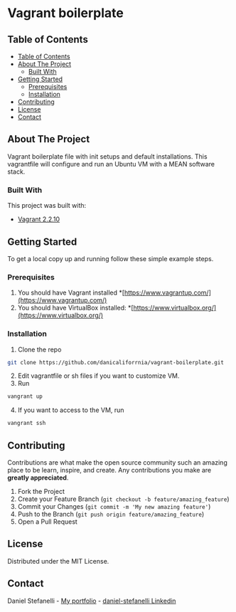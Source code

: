 # Vagrant boilerplate

<!-- TABLE OF CONTENTS -->
## Table of Contents

- [Table of Contents](#table-of-contents)
- [About The Project](#about-the-project)
  - [Built With](#built-with)
- [Getting Started](#getting-started)
  - [Prerequisites](#prerequisites)
  - [Installation](#installation)
- [Contributing](#contributing)
- [License](#license)
- [Contact](#contact)

<!-- ABOUT THE PROJECT -->
## About The Project

Vagrant boilerplate file with init setups and default installations. This vagrantfile will configure and run an Ubuntu VM with a MEAN software stack.

### Built With
This project was built with:

* [Vagrant 2.2.10](https://www.vagrantup.com/)

<!-- GETTING STARTED -->

## Getting Started

To get a local copy up and running follow these simple example steps.

### Prerequisites

1. You should have Vagrant installed
*[https://www.vagrantup.com/](https://www.vagrantup.com/)
2. You should have VirtualBox installed:
*[https://www.virtualbox.org/](https://www.virtualbox.org/)

### Installation

1. Clone the repo
```sh
git clone https://github.com/danicaliforrnia/vagrant-boilerplate.git
```
2. Edit vagrantfile or sh files if you want to customize VM.
3. Run
```sh
vangrant up
```
4. If you want to access to the VM, run
```sh
vangrant ssh
```

<!-- CONTRIBUTING -->
## Contributing

Contributions are what make the open source community such an amazing place to be learn, inspire, and create. Any contributions you make are **greatly appreciated**.

1. Fork the Project
2. Create your Feature Branch (`git checkout -b feature/amazing_feature`)
3. Commit your Changes (`git commit -m 'My new amazing feature'`)
4. Push to the Branch (`git push origin feature/amazing_feature`)
5. Open a Pull Request

<!-- LICENSE -->
## License

Distributed under the MIT License.

<!-- CONTACT -->
## Contact

Daniel Stefanelli -
[My portfolio](https://www.daniel.stefanelli.h@gmail.com) - 
[daniel-stefanelli Linkedin](https://www.linkedin.com/in/daniel-stefanelli/)